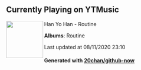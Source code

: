 ## Currently Playing on YTMusic

[<img align="left" width="100" src="https://lh3.googleusercontent.com/9K3ify-ajj-GxBVKVLAgBmHijgpX9BdRpfhZW90Zkx25RTzsveX6oLtSmEv9RrCOvNKKjW6Wla7RrdoP">](https://music.youtube.com/channel/UCUSEX4zhRyAOYF1yYzf2klw)

Han Yo Han - Routine

**Albums**: Routine

Last updated at 08/11/2020 23:10

#### Generated with [20chan/github-now](https://github.com/20chan/github-now)


<!--
**20chan/20chan** is a ✨ _special_ ✨ repository because its `README.md` (this file) appears on your GitHub profile.

Here are some ideas to get you started:

- 🔭 I’m currently working on ...
- 🌱 I’m currently learning ...
- 👯 I’m looking to collaborate on ...
- 🤔 I’m looking for help with ...
- 💬 Ask me about ...
- 📫 How to reach me: ...
- 😄 Pronouns: ...
- ⚡ Fun fact: ...
-->
